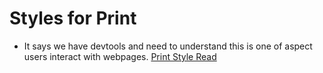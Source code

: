 # Styles for Print
- It says we have devtools and need to understand this is one of aspect users interact with webpages.
[Print Style Read](https://www.htmhell.dev/tips/print-style-sheets/)